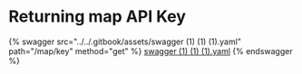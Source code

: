 # Returning map API Key

{% swagger src="../../.gitbook/assets/swagger (1) (1) (1).yaml" path="/map/key" method="get" %}
[swagger (1) (1) (1).yaml](<../../.gitbook/assets/swagger (1) (1) (1).yaml>)
{% endswagger %}
